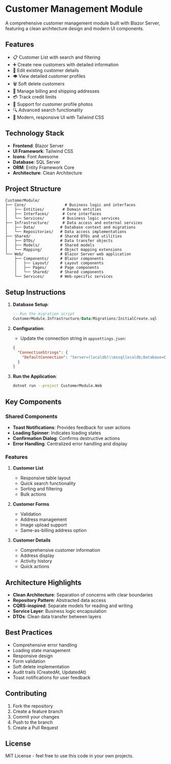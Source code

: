 # Customer Management Module

A comprehensive customer management module built with Blazor Server, featuring a clean architecture design and modern UI components.

## Features

- 📋 Customer List with search and filtering
- ➕ Create new customers with detailed information
- 📝 Edit existing customer details
- 👁️ View detailed customer profiles
- 🗑️ Soft delete customers
- 📍 Manage billing and shipping addresses
- 💳 Track credit limits
- 📸 Support for customer profile photos
- 🔍 Advanced search functionality
- 🎨 Modern, responsive UI with Tailwind CSS

## Technology Stack

- **Frontend**: Blazor Server
- **UI Framework**: Tailwind CSS
- **Icons**: Font Awesome
- **Database**: SQL Server
- **ORM**: Entity Framework Core
- **Architecture**: Clean Architecture

## Project Structure

```
CustomerModule/
├── Core/                 # Business logic and interfaces
│   ├── Entities/        # Domain entities
│   ├── Interfaces/      # Core interfaces
│   └── Services/        # Business logic services
├── Infrastructure/      # Data access and external services
│   ├── Data/           # Database context and migrations
│   └── Repositories/   # Data access implementations
├── Shared/             # Shared DTOs and utilities
│   ├── DTOs/           # Data transfer objects
│   ├── Models/         # Shared models
│   └── Mapping/        # Object mapping extensions
└── Web/                # Blazor Server web application
    ├── Components/     # Blazor components
    │   ├── Layout/     # Layout components
    │   ├── Pages/      # Page components
    │   └── Shared/     # Shared components
    └── Services/       # Web-specific services
```

## Setup Instructions

1. **Database Setup**:
   ```sql
   -- Run the migration script
   CustomerModule.Infrastructure/Data/Migrations/InitialCreate.sql
   ```

2. **Configuration**:
   - Update the connection string in `appsettings.json`:
   ```json
   {
     "ConnectionStrings": {
       "DefaultConnection": "Server=(localdb)\\mssqllocaldb;Database=CustomerModule;Trusted_Connection=True;MultipleActiveResultSets=true"
     }
   }
   ```

3. **Run the Application**:
   ```bash
   dotnet run --project CustomerModule.Web
   ```

## Key Components

### Shared Components

- **Toast Notifications**: Provides feedback for user actions
- **Loading Spinner**: Indicates loading states
- **Confirmation Dialog**: Confirms destructive actions
- **Error Handling**: Centralized error handling and display

### Features

1. **Customer List**
   - Responsive table layout
   - Quick search functionality
   - Sorting and filtering
   - Bulk actions

2. **Customer Forms**
   - Validation
   - Address management
   - Image upload support
   - Same-as-billing address option

3. **Customer Details**
   - Comprehensive customer information
   - Address display
   - Activity history
   - Quick actions

## Architecture Highlights

- **Clean Architecture**: Separation of concerns with clear boundaries
- **Repository Pattern**: Abstracted data access
- **CQRS-inspired**: Separate models for reading and writing
- **Service Layer**: Business logic encapsulation
- **DTOs**: Clean data transfer between layers

## Best Practices

- Comprehensive error handling
- Loading state management
- Responsive design
- Form validation
- Soft delete implementation
- Audit trails (CreatedAt, UpdatedAt)
- Toast notifications for user feedback

## Contributing

1. Fork the repository
2. Create a feature branch
3. Commit your changes
4. Push to the branch
5. Create a Pull Request

## License

MIT License - feel free to use this code in your own projects.
